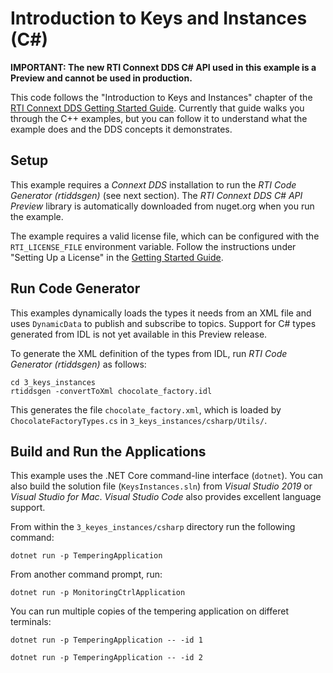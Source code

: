 # Introduction to Keys and Instances (C#)

**IMPORTANT: The new RTI Connext DDS C# API used in this example is a Preview
and cannot be used in production.**

This code follows the "Introduction to Keys and Instances" chapter of the
[RTI Connext DDS Getting Started Guide](https://community.rti.com/static/documentation/connext-dds/6.0.1/doc/manuals/connext_dds/getting_started/index.html).
Currently that guide walks you through the C++ examples, but you can follow it to
understand what the example does and the DDS concepts it demonstrates.

## Setup
This example requires a *Connext DDS* installation to run the *RTI Code Generator (rtiddsgen)* (see next section). The *RTI Connext DDS C# API Preview* library is
automatically downloaded from nuget.org when you run the example.

The example requires a valid license file, which can be configured with
the `RTI_LICENSE_FILE` environment variable. Follow the instructions under
"Setting Up a License" in the [Getting Started Guide](https://community.rti.com/static/documentation/connext-dds/6.0.1/doc/manuals/connext_dds/getting_started/index.html).

## Run Code Generator
This examples dynamically loads the types it needs from an XML file and uses
`DynamicData` to publish and subscribe to topics. Support for C# types generated
from IDL is not yet available in this Preview release.

To generate the XML definition of the types from IDL, run
*RTI Code Generator (rtiddsgen)* as follows:

```
cd 3_keys_instances
rtiddsgen -convertToXml chocolate_factory.idl
```

This generates the file `chocolate_factory.xml`, which is loaded by `ChocolateFactoryTypes.cs` in `3_keys_instances/csharp/Utils/`.

## Build and Run the Applications

This example uses the .NET Core command-line interface (`dotnet`). You can also
build the solution file (`KeysInstances.sln`) from *Visual Studio 2019* or
*Visual Studio for Mac*. *Visual Studio Code* also provides excellent language
support.

From within the `3_keyes_instances/csharp` directory run the following command:

```
dotnet run -p TemperingApplication
```

From another command prompt, run:
```
dotnet run -p MonitoringCtrlApplication
```

You can run multiple copies of the tempering application on differet terminals:
```
dotnet run -p TemperingApplication -- -id 1
```

```
dotnet run -p TemperingApplication -- -id 2
```

